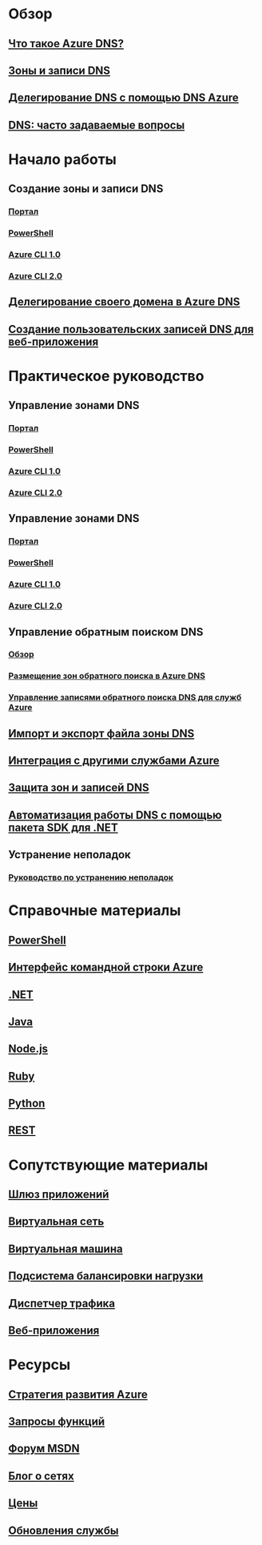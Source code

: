 

# Обзор



## [Что такое Azure DNS?](dns-overview.md)


## [Зоны и записи DNS](dns-zones-records.md)


## [Делегирование DNS с помощью DNS Azure](dns-domain-delegation.md)


## [DNS: часто задаваемые вопросы](dns-faq.md)



# Начало работы



## Создание зоны и записи DNS


### [Портал](dns-getstarted-portal.md)


### [PowerShell](dns-getstarted-powershell.md)


### [Azure CLI 1.0](dns-getstarted-cli-nodejs.md)


### [Azure CLI 2.0](dns-getstarted-cli.md)



## [Делегирование своего домена в Azure DNS](dns-delegate-domain-azure-dns.md)


## [Создание пользовательских записей DNS для веб-приложения](dns-web-sites-custom-domain.md)



# Практическое руководство



## Управление зонами DNS


### [Портал](dns-operations-dnszones-portal.md)


### [PowerShell](dns-operations-dnszones.md)


### [Azure CLI 1.0](dns-operations-dnszones-cli-nodejs.md)


### [Azure CLI 2.0](dns-operations-dnszones-cli.md)



## Управление зонами DNS


### [Портал](dns-operations-recordsets-portal.md)


### [PowerShell](dns-operations-recordsets.md)


### [Azure CLI 1.0](dns-operations-recordsets-cli-nodejs.md)


### [Azure CLI 2.0](dns-operations-recordsets-cli.md)



## Управление обратным поиском DNS


### [Обзор](dns-reverse-dns-overview.md)


### [Размещение зон обратного поиска в Azure DNS](dns-reverse-dns-hosting.md)


### [Управление записями обратного поиска DNS для служб Azure](dns-reverse-dns-for-azure-services.md)



## [Импорт и экспорт файла зоны DNS](dns-import-export.md)


## [Интеграция с другими службами Azure](dns-for-azure-services.md)


## [Защита зон и записей DNS](dns-protect-zones-recordsets.md)


## [Автоматизация работы DNS с помощью пакета SDK для .NET](dns-sdk.md)



## Устранение неполадок


### [Руководство по устранению неполадок](dns-troubleshoot.md)



# Справочные материалы


## [PowerShell](/powershell/module/azurerm.dns)


## [Интерфейс командной строки Azure](/cli/azure/network/dns)


## [.NET](/dotnet/api/microsoft.azure.management.dns.models)


## [Java](/java/api/com.microsoft.azure.management.dns)


## [Node.js](http://azure.github.io/azure-sdk-for-node/azure-arm-dns/latest/)


## [Ruby](http://www.rubydoc.info/gems/azure_mgmt_dns/0.8.0)


## [Python](http://azure-sdk-for-python.readthedocs.io/en/latest/sample_azure-mgmt-dns.html)


## [REST](/rest/api/dns/)



# Сопутствующие материалы


## [Шлюз приложений](/azure/application-gateway/)


## [Виртуальная сеть](/azure/virtual-network/)


## [Виртуальная машина](/azure/virtual-machines/)


## [Подсистема балансировки нагрузки](/azure/load-balancer/)


## [Диспетчер трафика](/azure/traffic-manager/)


## [Веб-приложения](/azure/app-service-web/)



# Ресурсы


## [Стратегия развития Azure](https://azure.microsoft.com/roadmap/)


## [Запросы функций](https://feedback.azure.com/forums/217313-networking/category/77466-domain-name-service-dns-traffic-manager)


## [Форум MSDN](https://social.msdn.microsoft.com/Forums/en-US/home?forum=WAVirtualMachinesVirtualNetwork)


## [Блог о сетях](http://azure.microsoft.com/blog/topics/networking)


## [Цены](https://azure.microsoft.com/pricing/details/dns/)


## [Обновления службы](https://azure.microsoft.com/updates/?product=dns)
